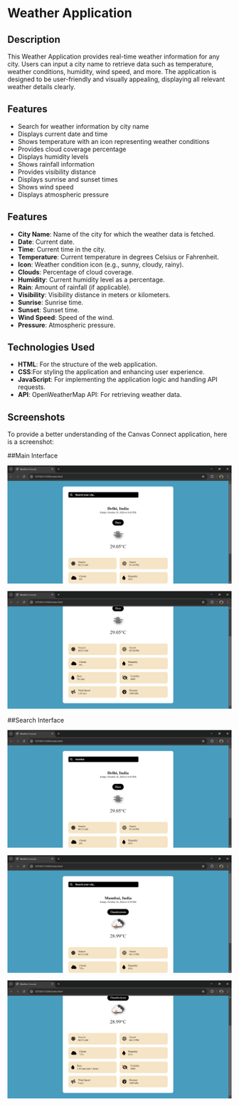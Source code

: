 # Weather Application

## Description

This Weather Application provides real-time weather information for any city. Users can input a city name to retrieve data such as temperature, weather conditions, humidity, wind speed, and more. The application is designed to be user-friendly and visually appealing, displaying all relevant weather details clearly.

## Features

- Search for weather information by city name
- Displays current date and time
- Shows temperature with an icon representing weather conditions
- Provides cloud coverage percentage
- Displays humidity levels
- Shows rainfall information
- Provides visibility distance
- Displays sunrise and sunset times
- Shows wind speed
- Displays atmospheric pressure

## Features

- **City Name**: Name of the city for which the weather data is fetched.
- **Date**: Current date.
- **Time**: Current time in the city.
- **Temperature**: Current temperature in degrees Celsius or Fahrenheit.
- **Icon**: Weather condition icon (e.g., sunny, cloudy, rainy).
- **Clouds**: Percentage of cloud coverage.
- **Humidity**: Current humidity level as a percentage.
- **Rain**: Amount of rainfall (if applicable).
- **Visibility**: Visibility distance in meters or kilometers.
- **Sunrise**: Sunrise time.
- **Sunset**: Sunset time.
- **Wind Speed**: Speed of the wind.
- **Pressure**: Atmospheric pressure.

## Technologies Used

- **HTML**: For the structure of the web application.
- **CSS**:For styling the application and enhancing user experience.
- **JavaScript**: For implementing the application logic and handling API requests.
- **API**: OpenWeatherMap API: For retrieving weather data.

## Screenshots

To provide a better understanding of the Canvas Connect application, here is a screenshot:

##Main Interface

![Main Interface](screenshots/Home1.png)

![Main Interface](screenshots/Home2.png)

##Search Interface

![Search Interface](screenshots/Search1.png)

![Search Interface](screenshots/Search2.png)

![Search Interface](screenshots/Search3.png)
